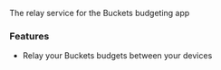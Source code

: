 The relay service for the Buckets budgeting app

### Features

- Relay your Buckets budgets between your devices
